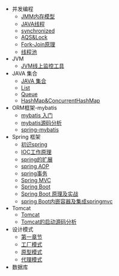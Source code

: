 - 并发编程
  - [JMM内存模型](concurrent/JMM内存模型.md)
  - [JAVA线程](concurrent/JAVA线程.md)
  - [synchronized](concurrent/内置锁synchronized.md)
  - [AQS&Lock](concurrent/AQS&Lock.md)
  - [Fork-Join原理](concurrent/Fork-Join原理.md)
  - [线程池](concurrent/线程池.md)
- JVM
   - [JVM线上监控工具](jvm/jvm线上监控工具.md)
- JAVA 集合
   - [JAVA 集合](collection/collection.md)
   - [List](collection/List.md)
   - [Queue](collection/Queue.md)
   - [HashMap&ConcurrentHashMap](collection/HashMap-ConcurrentHashMap.md)
- ORM框架-mybatis
  - [mybatis 入门](mybatis/mybatis.md)
  - [mybatis源码分析](mybatis/mybatis源码分析.md)
  - [spring-mybatis](mybatis/spring-mybatis.md)
- Spring 框架
  - [初识spring](spring/spring.md)
  - [IOC工作原理](spring/ioc工作原理.md)
  - [spring的扩展](spring/spring的扩展.md)
  - [spring AOP](spring/spring-aop.md)
  - [spring事务](spring/spring事务.md)
  - [Spring MVC](spring/spring-mvc.md)
  - [Spring Boot](spring/springBoot.md)
  - [Spring Boot 原理及实战](spring/springBoot原理及实战.md)
  - [spring Boot内嵌容器及集成springmvc](spring/springBoot内嵌容器及集成springmvc.md)
- Tomcat
  - [Tomcat](tomcat/tomcat.md)
  - [Tomcat的启动源码分析](tomcat/Tomcat的启动源码分析.md)
- 设计模式
  - [第一章节](desgin-pattern/手写单例模式.md)
  - [工厂模式]()
  - [原型模式]()
  - [代理模式]()
- 数据库